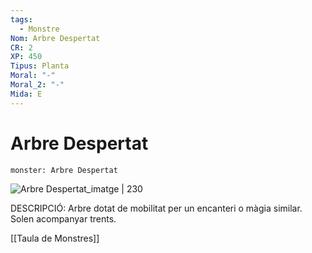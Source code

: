 ```yaml
---
tags:
  - Monstre
Nom: Arbre Despertat
CR: 2
XP: 450
Tipus: Planta
Moral: "-"
Moral_2: "-"
Mida: E
---
```

# Arbre Despertat

```statblock
monster: Arbre Despertat
```

![Arbre Despertat_imatge | 230](https://pics.clipartpng.com/midle/Green_Realistic_Tree_PNG_Clip_Art-1097.png)

DESCRIPCIÓ: 
Arbre dotat de mobilitat per un encanteri o màgia similar. Solen acompanyar trents.

[[Taula de Monstres]]

